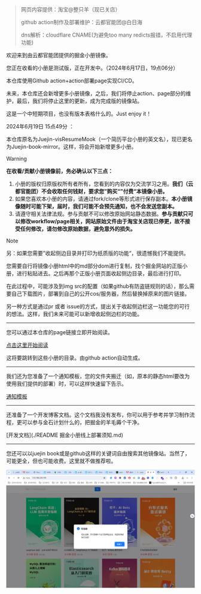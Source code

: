 >  网页内容提供：淘宝@整只羊（现已关店）
>
> github action制作及部署维护：云都官能团@白日海
>
> dns解析：cloudflare CNAME(为避免too many redicts报错，不启用代理功能)

欢迎来到由云都官能团提供的掘金小册镜像。



您正在收看的小册是测试版，正在开发中。（2024年6月17日，19点06分）

本仓库使用Github action+action部署page实现CI/CD。

未来，本仓库还会新增更多小册镜像，之后，我们将停止action、page部分的维护，最后，我们将停止这里的更新，成为完成版的镜像站。

这是一个中短期项目，也没有版本表格什么的。Just enjoy it！






2024年6月19日 15点49分 ：

本仓库原名为Juejin-visResumeMook（一个简历平台小册的英文名），现已更名为Juejin-book-mirror。这样，将会开始新增更多小册。

>[!warning]
> **在收看/贡献小册镜像前，务必确认以下三点：**
>
> 1. 小册的版权归原版权所有者所有，您看到的内容仅为交流学习之用。**我们（云都官能团）不会收取任何钱财，要求您”购买“”付费“本镜像小册。**
> 2. 如果您喜欢本小册的内容，请通过fork/clone等形式进行保存副本。**本小册镜像随时可能下架，届时，我们可能不会预先通知，也不会发送您副本。**
> 3. 请遵守相关法律法规。参与贡献不可以修改原始网站静态数据。**参与贡献只可以修改workflow/page相关，网站原始文件由于淘宝关店现已停更，故不接受任何修改，请勿修改原始数据，避免意外的损失。**

>[!note]
> 另：如果您需要”收起侧边目录并打印为纸质版的功能“，很遗憾我们不能提供。
>
> 您需要自行将镜像小册html中的md部分dom进行复制，找个掘金网站的正版小册，进行粘贴进去。之后再那个正版小册页面收起侧边目录，最后进行打印。
>
> 在此过程中，可能涉及到img src的配置（如果github有防盗链规则的话），那么需要自己下载图片，部署到自己的公开cos/服务器，然后替换掉原来的图片链接。
>
> 另一种方式是通过pr 或者 issue的方式，提出关于收起侧边栏这一功能您的可行的想法。这样，我们未来可能可以新增收起侧边栏的功能。

---

您可以通过本仓库的page链接立即开始阅读。

[点击这里开始阅读](https://bairihai.github.io/Juejin-visResumeMook/)

这将要跳转到这些小册的目录。由github action自动生成。

---

我们还为您准备了一个通知模板，您的文件夹搬迁（如，原本的静态html要改为使用我们提供的部署）时，可以这样快速留下告示。

[通知模板](./这里原本有个掘金小册.md)

---

还准备了一个开发博客文档。这个文档我没有发布，你可以用于参考并学习制作流程，更可以参与金石计划什么的，把掘金的羊毛薅个干净。

[开发文档](./README 掘金小册线上部署须知.md)

---

您还可以以juejin book或是github这样的关键词自由搜索其他镜像站。当然了，可能更全，但也可能收费。这里就不做推荐啦。

![screenshot-20240619-160719](./screenshot-20240619-160719.png)



